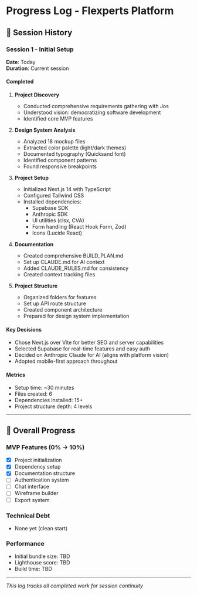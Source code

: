 # Progress Log - Flexperts Platform

## 📅 Session History

### Session 1 - Initial Setup
**Date**: Today  
**Duration**: Current session

#### Completed
1. **Project Discovery**
   - Conducted comprehensive requirements gathering with Jos
   - Understood vision: democratizing software development
   - Identified core MVP features

2. **Design System Analysis**
   - Analyzed 18 mockup files
   - Extracted color palette (light/dark themes)
   - Documented typography (Quicksand font)
   - Identified component patterns
   - Found responsive breakpoints

3. **Project Setup**
   - Initialized Next.js 14 with TypeScript
   - Configured Tailwind CSS
   - Installed dependencies:
     - Supabase SDK
     - Anthropic SDK
     - UI utilities (clsx, CVA)
     - Form handling (React Hook Form, Zod)
     - Icons (Lucide React)

4. **Documentation**
   - Created comprehensive BUILD_PLAN.md
   - Set up CLAUDE.md for AI context
   - Added CLAUDE_RULES.md for consistency
   - Created context tracking files

5. **Project Structure**
   - Organized folders for features
   - Set up API route structure
   - Created component architecture
   - Prepared for design system implementation

#### Key Decisions
- Chose Next.js over Vite for better SEO and server capabilities
- Selected Supabase for real-time features and easy auth
- Decided on Anthropic Claude for AI (aligns with platform vision)
- Adopted mobile-first approach throughout

#### Metrics
- Setup time: ~30 minutes
- Files created: 6
- Dependencies installed: 15+
- Project structure depth: 4 levels

---

## 🎯 Overall Progress

### MVP Features (0% → 10%)
- [x] Project initialization
- [x] Dependency setup
- [x] Documentation structure
- [ ] Authentication system
- [ ] Chat interface
- [ ] Wireframe builder
- [ ] Export system

### Technical Debt
- None yet (clean start)

### Performance
- Initial bundle size: TBD
- Lighthouse score: TBD
- Build time: TBD

---

*This log tracks all completed work for session continuity*